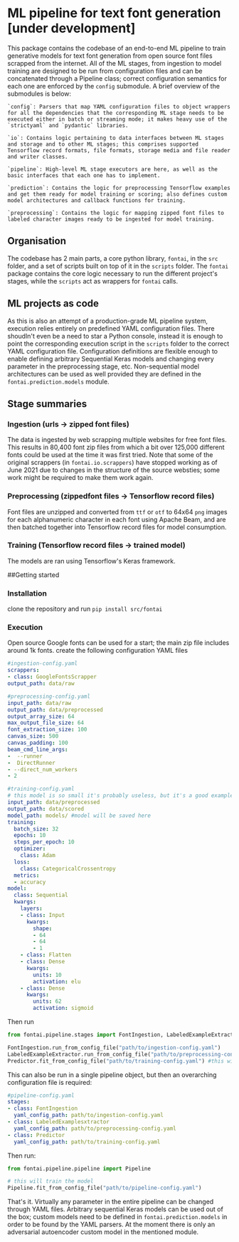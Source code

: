 
# ML pipeline for text font generation [under development]

This package contains the codebase of an end-to-end ML pipeline to train generative models for text font generation from open source font files scrapped from the internet. All of the ML stages, from ingestion to model training are designed to be run from configuration files and can be concatenated through a Pipeline class; correct configuration semantics for each one are enforced by the `config` submodule. A brief overview of the submodules is below:

    `config`: Parsers that map YAML configuration files to object wrappers for all the dependencies that the corresponding ML stage needs to be executed either in batch or streaming mode; it makes heavy use of the `strictyaml` and `pydantic` libraries.

    `io`: Contains logic pertaining to data interfaces between ML stages and storage and to other ML stages; this comprises supported Tensorflow record formats, file formats, storage media and file reader and writer classes.

    `pipeline`: High-level ML stage executors are here, as well as the basic interfaces that each one has to implement.

    `prediction`: Contains the logic for preprocessing Tensorflow examples and get them ready for model training or scoring; also defines custom model architectures and callback functions for training.

    `preprocessing`: Contains the logic for mapping zipped font files to labeled character images ready to be ingested for model training.

## Organisation

The codebase has 2 main parts, a core python library, `fontai`, in the `src` folder, and a set of scripts built on top of it in the `scripts` folder. The `fontai` package contains the core logic necessary to run the different project's stages, while the `scripts` act as wrappers for `fontai` calls.

## ML projects as code

As this is also an attempt of a production-grade ML pipeline system, execution relies entirely on predefined YAML configuration files. There shoudln't even be a need to star a Python console, instead it is enough to point the corresponding execution script in the `scripts` folder to the correct YAML configuration file. Configuration definitions are flexible enough to enable defining arbitrary Sequential Keras models and changing every parameter in the preprocessing stage, etc. Non-sequential model architectures can be used as well provided they are defined in the `fontai.prediction.models` module.

## Stage summaries

### Ingestion (urls -> zipped font files)

The data is ingested by web scrapping multiple websites for free font files. This results in 80,400 font zip files from which a bit over 125,000 different fonts could be used at the time it was first tried. Note that some of the original scrappers (in `fontai.io.scrappers`) have stopped working as of June 2021 due to changes in the structure of the source websties; some work might be required to make them work again.


### Preprocessing (zippedfont files -> Tensorflow record files)

Font files are unzipped and converted from `ttf` or `otf` to 64x64 `png` images for each alphanumeric character in each font using Apache Beam, and are then batched together into Tensorflow record files for model consumption.

### Training (Tensorflow record files -> trained model)

The models are ran using Tensorflow's Keras framework.


##Getting started

### Installation

clone the repository and run `pip install src/fontai`

### Execution

Open source Google fonts can be used for a start; the main zip file includes around 1k fonts. create the following configuration YAML files

```yaml
#ingestion-config.yaml
scrappers:
- class: GoogleFontsScrapper
output_path: data/raw
```

```yaml
#preprocessing-config.yaml
input_path: data/raw
output_path: data/preprocessed
output_array_size: 64
max_output_file_size: 64
font_extraction_size: 100
canvas_size: 500
canvas_padding: 100
beam_cmd_line_args:
-  --runner
-  DirectRunner
- --direct_num_workers
- 2
```

```yaml
#training-config.yaml
# this model is so small it's probably useless, but it's a good example; look at config/parameters for more realistic model architectures
input_path: data/preprocessed
output_path: data/scored
model_path: models/ #model will be saved here
training:
  batch_size: 32
  epochs: 10
  steps_per_epoch: 10
  optimizer:
    class: Adam
  loss:
    class: CategoricalCrossentropy
  metrics:
  - accuracy
model:
  class: Sequential
  kwargs:
    layers:
    - class: Input
      kwargs:
        shape:
        - 64
        - 64
        - 1
    - class: Flatten
    - class: Dense
      kwargs: 
        units: 10
        activation: elu
    - class: Dense
      kwargs: 
        units: 62
        activation: sigmoid
```
Then run 
```py
from fontai.pipeline.stages import FontIngestion, LabeledExampleExtractor, Predictor

FontIngestion.run_from_config_file("path/to/ingestion-config.yaml")
LabeledExampleExtractor.run_from_config_file("path/to/preprocessing-config.yaml")
Predictor.fit_from_config_file("path/to/training-config.yaml") #this will fit the model; to do batch scoring using the fitted model you can run Predictor.run_from_config_file("path/to/training-config.yaml", load_from_model_path=True) immediately after.
```

This can also be run in a single pipeline object, but then an overarching configuration file is required:

```yaml
#pipeline-config.yaml
stages:
- class: FontIngestion
  yaml_config_path: path/to/ingestion-config.yaml
- class: LabeledExamplesxtractor
  yaml_config_path: path/to/preprocessing-config.yaml
- class: Predictor
  yaml_config_path: path/to/training-config.yaml

```

Then run:

```py
from fontai.pipeline.pipeline import Pipeline

# this will train the model
Pipeline.fit_from_config_file("path/to/pipeline-config.yaml")
```
That's it. Virtually any parameter in the entire pipeline can be changed through YAML files. Arbitrary sequential Keras models can be used out of the box; custom models need to be defined in `fontai.prediction.models` in order to be found by the YAML parsers. At the moment there is only an adversarial autoencoder custom model in the mentioned module.

